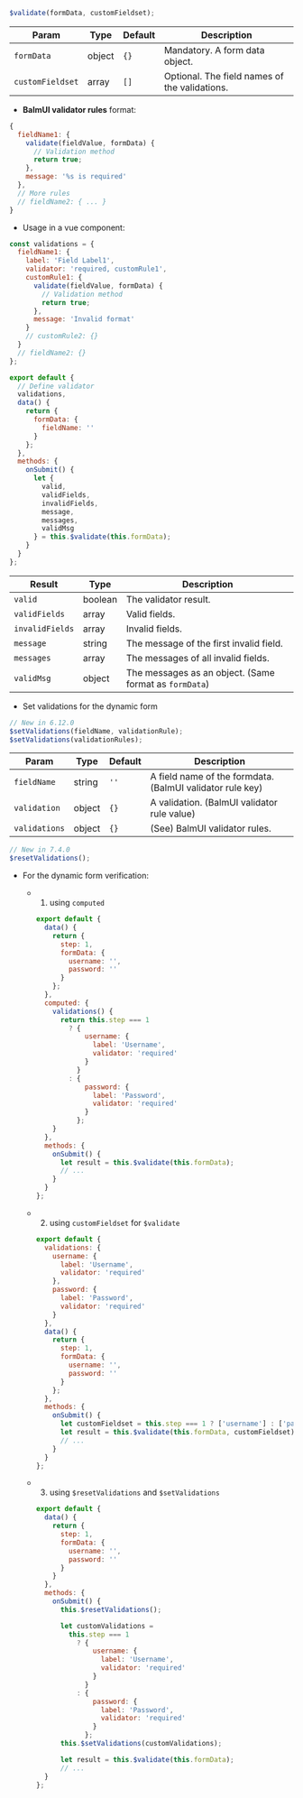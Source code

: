 ```js
$validate(formData, customFieldset);
```

| Param            | Type   | Default | Description                                   |
| ---------------- | ------ | ------- | --------------------------------------------- |
| `formData`       | object | `{}`    | Mandatory. A form data object.                |
| `customFieldset` | array  | `[]`    | Optional. The field names of the validations. |

- **BalmUI validator rules** format:

```js
{
  fieldName1: {
    validate(fieldValue, formData) {
      // Validation method
      return true;
    },
    message: '%s is required'
  },
  // More rules
  // fieldName2: { ... }
}
```

- Usage in a vue component:

```js
const validations = {
  fieldName1: {
    label: 'Field Label1',
    validator: 'required, customRule1',
    customRule1: {
      validate(fieldValue, formData) {
        // Validation method
        return true;
      },
      message: 'Invalid format'
    }
    // customRule2: {}
  }
  // fieldName2: {}
};

export default {
  // Define validator
  validations,
  data() {
    return {
      formData: {
        fieldName: ''
      }
    };
  },
  methods: {
    onSubmit() {
      let {
        valid,
        validFields,
        invalidFields,
        message,
        messages,
        validMsg
      } = this.$validate(this.formData);
    }
  }
};
```

| Result          | Type    | Description                                            |
| --------------- | ------- | ------------------------------------------------------ |
| `valid`         | boolean | The validator result.                                  |
| `validFields`   | array   | Valid fields.                                          |
| `invalidFields` | array   | Invalid fields.                                        |
| `message`       | string  | The message of the first invalid field.                |
| `messages`      | array   | The messages of all invalid fields.                    |
| `validMsg`      | object  | The messages as an object. (Same format as `formData`) |

- Set validations for the dynamic form

```js
// New in 6.12.0
$setValidations(fieldName, validationRule);
$setValidations(validationRules);
```

| Param         | Type   | Default | Description                                               |
| ------------- | ------ | ------- | --------------------------------------------------------- |
| `fieldName`   | string | `''`    | A field name of the formdata. (BalmUI validator rule key) |
| `validation`  | object | `{}`    | A validation. (BalmUI validator rule value)               |
| `validations` | object | `{}`    | (See) BalmUI validator rules.                             |

```js
// New in 7.4.0
$resetValidations();
```

- For the dynamic form verification:

  - 1. using `computed`

    ```js
    export default {
      data() {
        return {
          step: 1,
          formData: {
            username: '',
            password: ''
          }
        };
      },
      computed: {
        validations() {
          return this.step === 1
            ? {
                username: {
                  label: 'Username',
                  validator: 'required'
                }
              }
            : {
                password: {
                  label: 'Password',
                  validator: 'required'
                }
              };
        }
      },
      methods: {
        onSubmit() {
          let result = this.$validate(this.formData);
          // ...
        }
      }
    };
    ```

  - 2. using `customFieldset` for `$validate`

    ```js
    export default {
      validations: {
        username: {
          label: 'Username',
          validator: 'required'
        },
        password: {
          label: 'Password',
          validator: 'required'
        }
      },
      data() {
        return {
          step: 1,
          formData: {
            username: '',
            password: ''
          }
        };
      },
      methods: {
        onSubmit() {
          let customFieldset = this.step === 1 ? ['username'] : ['password'];
          let result = this.$validate(this.formData, customFieldset);
          // ...
        }
      }
    };
    ```

  - 3. using `$resetValidations` and `$setValidations`

    ```js
    export default {
      data() {
        return {
          step: 1,
          formData: {
            username: '',
            password: ''
          }
        }
      },
      methods: {
        onSubmit() {
          this.$resetValidations();

          let customValidations =
            this.step === 1
              ? {
                  username: {
                    label: 'Username',
                    validator: 'required'
                  }
                }
              : {
                  password: {
                    label: 'Password',
                    validator: 'required'
                  }
                };
          this.$setValidations(customValidations);

          let result = this.$validate(this.formData);
          // ...
      }
    };
    ```
